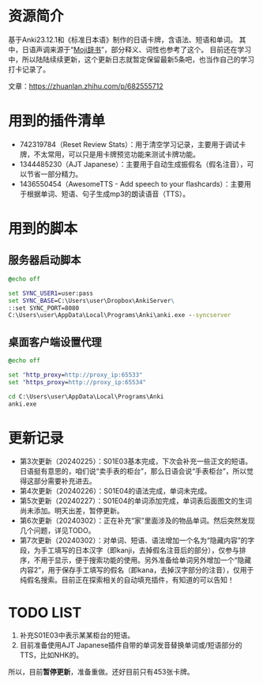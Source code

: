 # 资源简介

基于Anki23.12.1和《标准日本语》制作的日语卡牌，含语法、短语和单词。
其中，日语声调来源于“[Moji辞书](https://www.mojidict.com/)”，部分释义、词性也参考了这个。
目前还在学习中，所以陆陆续续更新，这个更新日志就暂定保留最新5条吧，也当作自己的学习打卡记录了。

文章：https://zhuanlan.zhihu.com/p/682555712

# 用到的插件清单

+ 742319784（Reset Review Stats）：用于清空学习记录，主要用于调试卡牌，不太常用，可以只是用卡牌预览功能来测试卡牌功能。
+ 1344485230（AJT Japanese）：主要用于自动生成振假名（假名注音），可以节省一部分精力。
+ 1436550454（AwesomeTTS - Add speech to your flashcards）：主要用于根据单词、短语、句子生成mp3的朗读语音（TTS）。

# 用到的脚本

## 服务器启动脚本

```bat
@echo off

set SYNC_USER1=user:pass
set SYNC_BASE=C:\Users\user\Dropbox\AnkiServer\
::set SYNC_PORT=8080
C:\Users\user\AppData\Local\Programs\Anki\anki.exe --syncserver
```

## 桌面客户端设置代理

```bat
@echo off

set "http_proxy=http://proxy_ip:65533"
set "https_proxy=http://proxy_ip:65534"

cd C:\Users\user\AppData\Local\Programs\Anki
anki.exe
```

# 更新记录

+ 第3次更新（20240225）：S01E03基本完成，下次会补充一些正文的短语。日语挺有意思的，咱们说“卖手表的柜台”，那么日语会说“手表柜台”，所以觉得这部分需要补充进去。
+ 第4次更新（20240226）：S01E04的语法完成，单词未完成。
+ 第5次更新（20240227）：S01E04的单词添加完成，单词表后面图文的生词尚未添加。明天出差，暂停更新。
+ 第6次更新（20240302）：正在补充“家”里面涉及的物品单词。然后突然发现几个问题，详见TODO。
+ 第7次更新（20240302）：对单词、短语、语法增加一个名为“隐藏内容”的字段，为手工填写的日本汉字（即kanji，去掉假名注音后的部分），仅参与排序，不用于显示，便于搜索功能的使用。另外准备给单词另外增加一个“隐藏内容2”，用于保存手工填写的假名（即kana，去掉汉字部分的注音），仅用于纯假名搜索。目前正在探索相关的自动填充插件，有知道的可以告知！

# TODO LIST

1. 补充S01E03中表示某某柜台的短语。
2. 目前准备使用AJT Japanese插件自带的单词发音替换单词或/短语部分的TTS，比如NHK的。

所以，目前**暂停更新**，准备重做。还好目前只有453张卡牌。